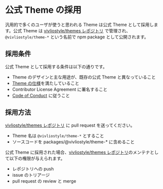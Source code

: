 # 公式 Theme の採用

汎用的で多くのユーザが使うと思われる Theme は公式 Theme として採用します。公式 Theme は [vivliostyle/themes レポジトリ][] で管理され、`@vivliostyle/theme-*` という名前で npm package として公開されます。

## 採用条件

公式 Theme として採用する条件は以下の通りです。

- Theme のデザインと主な用途が、既存の公式 Theme と異なっていること
- [Theme の仕様](https://vivliostyle.github.io/themes/#/ja/spec)を満たしていること
- Contributor License Agreement に署名すること
- [Code of Conduct](https://github.com/vivliostyle/themes/blob/master/CODE_OF_CONDUCT.md) に従うこと

[vivliostyle/themes レポジトリ]: https://github.com/vivliostyle/themes

## 採用方法

[vivliostyle/themes レポジトリ][] に pull request を送ってください。

- Theme 名は `@vivliostyle/theme-*` とすること
- ソースコードを packages/@vivliostyle/theme-\* に含めること

公式 Theme に採用された場合、[vivliostyle/themes レポジトリ][]のメンテナとして以下の権限が与えられます。

- レポジトリへの push
- issue のトリアージ
- pull request の review と merge
